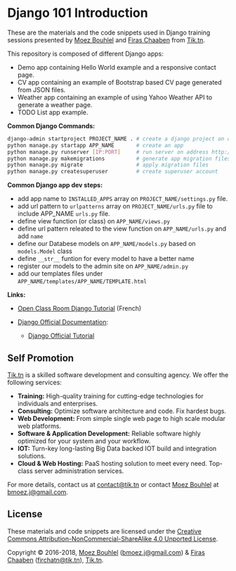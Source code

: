 Django 101 Introduction
=======================

These are the materials and the code snippets used in Django
training sessions presented by [Moez Bouhlel](https://lejenome.github.io/) and
[Firas Chaaben](https://firchatn.tik.tn/) from [Tik.tn](https://tik.tn).

This repository is composed of different Django apps:

- Demo app containing Hello World example and a responsive contact page.
- CV app containing an example of Bootstrap based CV page generated from JSON
  files.
- Weather app containing an example of using Yahoo Weather API to generate a
  weather page.
- TODO List app example.

**Common Django Commands:**

```sh
django-admin startproject PROJECT_NAME . # create a django project on current dir
python manage.py startapp APP_NAME       # create an app
python manage.py runserver [IP:PORT]     # run server on address http://IP:PORT or http://127.0.0.1:8000
python manage.py makemigrations          # generate app migration files
python manage.py migrate                 # apply migration files
python manage.py createsuperuser         # create superuser account
```

**Common Django app dev steps:**

- add app name to `INSTALLED_APPS` array on `PROJECT_NAME/settings.py` file.
- add url pattern to `urlpatterns` array on `PROJECT_NAME/urls.py` file to include APP_NAME `urls.py` file.
- define view function (or class) on `APP_NAME/views.py`
- define url pattern releated to the view function on `APP_NAME/urls.py` and add `name`
- define our Databese models on `APP_NAME/models.py` based on `models.Model` class
- define `__str__` funtion for every model to have a better name
- register our models to the admin site on `APP_NAME/admin.py`
- add our templates files under `APP_NAME/templates/APP_NAME/TEMPLATE.html`

**Links:**

- [Open Class Room Django Tutorial](https://openclassrooms.com/courses/developpez-votre-site-web-avec-le-framework-django)
  (French)
- [Django Official Documentation](https://docs.djangoproject.com/en/1.10):

  - [Django Official Tutorial](https://docs.djangoproject.com/en/1.10/intro/overview/)

Self Promotion
--------------

[Tik.tn](https://tik.tn) is a skilled software development and consulting
agency. We offer the following services:

- **Training:**
  High-quality training for cutting-edge technologies for individuals and
  enterprises.
- **Consulting:**
  Optimize software architecture and code. Fix hardest bugs.
- **Web Development:**
  From simple single web page to high scale modular web platforms.
- **Software & Application Development:**
  Reliable software highly optimized for your system and your workflow.
- **IOT:**
  Turn-key long-lasting Big Data backed IOT build and integration solutions.
- **Cloud & Web Hosting:**
  PaaS hosting solution to meet every need. Top-class server administration
  services.

For more details, contact us at <contact@tik.tn> or contact [Moez
Bouhlel](https://lejenome.github.io/) at <bmoez.j@gmail.com>.

License
-------

These materials and code snippets are licensed under the
[Creative Commons Attribution-NonCommercial-ShareAlike 4.0 Unported License](http://creativecommons.org/licenses/by-nc-sa/4.0/).

Copyright © 2016-2018, [Moez Bouhlel](https://lejenome.github.io/)
(<bmoez.j@gmail.com>) & [Firas Chaaben](https://lejenome.github.io/)
(<firchatn@tik.tn>), [Tik.tn](https://tik.tn).
